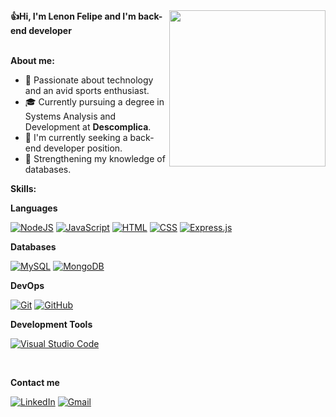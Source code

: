 <img align="right" src="https://github.com/user-attachments/assets/5ca1c332-6b79-42ed-929c-f2c35a601603" min-width="300px" max-width="300px" width="250px">
<strong>👍Hi, I'm Lenon Felipe and I'm back-end developer</strong>
<br /> 
<br /> 

<strong>About me:</strong>
- 🤔 Passionate about technology and an avid sports enthusiast.
- 🎓 Currently pursuing a degree in Systems Analysis and Development at <strong>Descomplica</strong>.
- 💼 I'm currently seeking a back-end developer position.
- 🌱 Strengthening my knowledge of databases.

<strong>Skills:</strong>

**Languages** <br />

[![NodeJS](https://img.shields.io/badge/Node.js-6DA55F?logo=node.js&logoColor=white)](#)
[![JavaScript](https://img.shields.io/badge/JavaScript-F7DF1E?logo=javascript&logoColor=000)](#)
[![HTML](https://img.shields.io/badge/HTML-%23E34F26.svg?logo=html5&logoColor=white)](#)
[![CSS](https://img.shields.io/badge/CSS-1572B6?logo=css3&logoColor=fff)](#)
[![Express.js](https://img.shields.io/badge/Express.js-%23404d59.svg?logo=express&logoColor=%2361DAFB)](#)


**Databases**

[![MySQL](https://img.shields.io/badge/MySQL-4479A1?logo=mysql&logoColor=fff)](#)
[![MongoDB](https://img.shields.io/badge/MongoDB-%234ea94b.svg?logo=mongodb&logoColor=white)](#)


**DevOps**

[![Git](https://img.shields.io/badge/Git-F05032?logo=git&logoColor=fff)](#)
[![GitHub](https://img.shields.io/badge/GitHub-%23121011.svg?logo=github&logoColor=white)](#)

**Development Tools**

[![Visual Studio Code](https://custom-icon-badges.demolab.com/badge/Visual%20Studio%20Code-0078d7.svg?logo=vsc&logoColor=white)](#)


<br/>


**Contact me**

[![LinkedIn](https://custom-icon-badges.demolab.com/badge/LinkedIn-0A66C2?logo=linkedin-white&logoColor=fff)](#)
[![Gmail](https://img.shields.io/badge/Gmail-D14836?logo=gmail&logoColor=white)](#)



